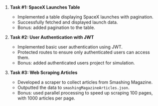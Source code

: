 1. **Task #1: SpaceX Launches Table**
   - Implemented a table displaying SpaceX launches with pagination.
   - Successfully fetched and displayed launch data.
   - Bonus: added pagination to the table.

2. **Task #2: User Authentication with JWT**
   - Implemented basic user authentication using JWT.
   - Protected routes to ensure only authenticated users can access them.
   - Bonus: added authenticated users project for simulation.

3. **Task #3: Web Scraping Articles**
   - Developed a scraper to collect articles from Smashing Magazine.
   - Outputted the data to `smashingMagazineArticles.json`.
   - Bonus: used parallel processing to speed up scraping 100 pages, with 1000 articles per page.
